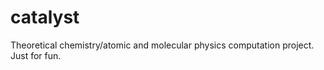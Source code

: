 catalyst
========

Theoretical chemistry/atomic and molecular physics computation project. Just for fun.
